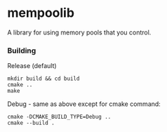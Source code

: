 # mempoolib
A library for using memory pools that you control.

### Building
Release (default)
```
mkdir build && cd build
cmake ..
make
```
  
Debug - same as above except for cmake command:
```
cmake -DCMAKE_BUILD_TYPE=Debug ..
cmake --build .
```